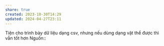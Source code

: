 ```yaml
---
share: true
created: 2023-10-30T14:29
updated: 2024-04-27T23:11
---
```

Tiện cho trình bày dữ liệu dạng csv, nhưng nếu dùng dạng vật thể được thì vẫn tốt hơn
Nguồn:: 